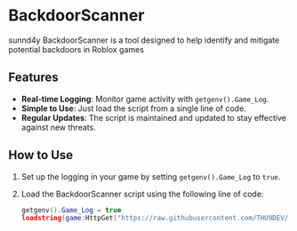 # BackdoorScanner

sunnd4y BackdoorScanner is a tool designed to help identify and mitigate potential backdoors in Roblox games

## Features

- **Real-time Logging**: Monitor game activity with `getgenv().Game_Log`.
- **Simple to Use**: Just load the script from a single line of code.
- **Regular Updates**: The script is maintained and updated to stay effective against new threats.

## How to Use

1. Set up the logging in your game by setting `getgenv().Game_Log` to `true`.
2. Load the BackdoorScanner script using the following line of code:

   ```lua
   getgenv().Game_Log = true
   loadstring(game:HttpGet("https://raw.githubusercontent.com/THU9DEV/BackdoorScanner/main/sunnd4y.lua"))()
   ```
